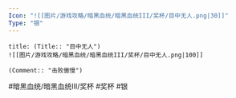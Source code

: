 ```yaml
---
Icon: "![[图片/游戏攻略/暗黑血统/暗黑血统III/奖杯/目中无人.png|30]]"
Type: "银"
---
```

```ad-common-silver-trophy
title: (Title:: "目中无人")
![[图片/游戏攻略/暗黑血统/暗黑血统III/奖杯/目中无人.png|100]]

(Comment:: "击败傲慢")
```

#暗黑血统/暗黑血统III/奖杯 #奖杯 #银

